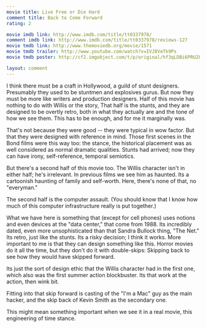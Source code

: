 ```yaml
---
movie title: Live Free or Die Hard
comment title: Back to Come Forward
rating: 2

movie imdb link: http://www.imdb.com/title/tt0337978/
comment imdb link: http://www.imdb.com/title/tt0337978/reviews-127
movie tmdb link: http://www.themoviedb.org/movie/1571
movie tmdb trailer: http://www.youtube.com/watch?v=IVJ8VeTk9Ps
movie tmdb poster: http://cf2.imgobject.com/t/p/original/hf3qLDBi6PRU2FpRy1QY1feezZP.jpg

layout: comment
---
```


I think there must be a craft in Hollywood, a guild of stunt designers. Presumably they used to be stuntmen and explosives gurus. But now they must be more like writers and production designers. Half of this movie has nothing to do with Willis or the story, That half is the stunts, and they are designed to be overtly retro, both in what they actually are and the tone of how we see them. This has to be enough, and for me it marginally was. 

That's not because they were good -- they were typical in wow factor. But that they were designed with reference in mind. Those first scenes in the Bond films were this way too: the stance, the historical placement was as well considered as normal dramatic qualities. Stunts had arrived; now they can have irony, self-reference, temporal semiotics. 

But there's a second half of this movie too. The Willis character isn't in either half; he's irrelevant. In previous films we see him as haunted. Its a cartoonish haunting of family and self-worth. Here, there's none of that, no "everyman." 

The second half is the computer assault. (You should know that I know how much of this computer infrastructure really is put together.)

What we have here is something that (except for cell phones) uses notions and even devices at the "data center," that come from 1988. Its incredibly dated, even more unsophisticated than that Sandra Bullock thing, "The Net." Its retro, just like the stunts. Its a risky decision; I think it works. More important to me is that they can design something like this. Horror movies do it all the time, but they don't do it with double-skips: Skipping back to see how they would have skipped forward.

Its just the sort of design ethic that the Willis character had in the first one, which also was the first summer action blockbuster. Its that work at the action, then wink bit.

Fitting into that skip forward is casting of the "I'm a Mac" guy as the main hacker, and the skip back of Kevin Smith as the secondary one.

This might mean something important when we see it in a real movie, this engineering of time stance.